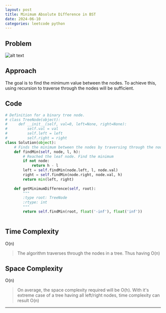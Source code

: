 ```yaml
---
layout: post
title: Minimum Absolute Difference in BST
date: 2024-06-10
categories: leetcode python
---
```


## Problem
![alt text](/blog/public/img/MinimumAbsoluteBST.png)

## Approach
The goal is to find the minimum value between the nodes. To achieve this, using recursion to traverse through the nodes will be sufficient.

## Code
```python
# Definition for a binary tree node.
# class TreeNode(object):
#     def __init__(self, val=0, left=None, right=None):
#         self.val = val
#         self.left = left
#         self.right = right
class Solution(object):
    # Finds the minimum between the nodes by traversing through the nodes via recursion
    def findMin(self, node, l, h):
        # Reached the leaf node. Find the minimum
        if not node:
            return h - l
        left = self.findMin(node.left, l, node.val)
        right = self.findMin(node.right, node.val, h)
        return min(left, right)
    
    def getMinimumDifference(self, root):
        """
        :type root: TreeNode
        :rtype: int
        """
        return self.findMin(root, float('-inf'), float('inf'))
        
```

## Time Complexity
O(n)
> The algorithm traverses through the nodes in a tree. Thus having O(n)

## Space Complexity
O(n)
> On average, the space complexity required will be O(h). With it's extreme case of a tree having all left/right nodes, time complexity can result O(n)

---